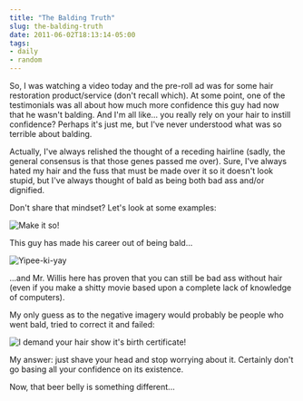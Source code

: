 ```yaml
---
title: "The Balding Truth"
slug: the-balding-truth
date: 2011-06-02T18:13:14-05:00
tags:
- daily
- random
---
```

So, I was watching a video today and the pre-roll ad was for some hair restoration product/service (don't recall which). At some point, one of the testimonials was all about how much more confidence this guy had now that he wasn't balding. And I'm all like... you really rely on your hair to instill confidence? Perhaps it's just me, but I've never understood what was so terrible about balding.

Actually, I've always relished the thought of a receding hairline (sadly, the general consensus is that those genes passed me over). Sure, I've always hated my hair and the fuss that must be made over it so it doesn't look stupid, but I've always thought of bald as being both bad ass and/or dignified.

Don't share that mindset? Let's look at some examples:

![](http://images.dxprog.com/blog/patrick_stewart.jpg "Make it so!")

This guy has made his career out of being bald...

![](http://images.dxprog.com/blog/bruce_willis.jpg "Yipee-ki-yay")

...and Mr. Willis here has proven that you can still be bad ass without hair (even if you make a shitty movie based upon a complete lack of knowledge of computers).

My only guess as to the negative imagery would probably be people who went bald, tried to correct it and failed:

![](http://images.dxprog.com/blog/donald_trump.jpg "I demand your hair show it's birth certificate!")

My answer: just shave your head and stop worrying about it. Certainly don't go basing all your confidence on its existence.

Now, that beer belly is something different...
